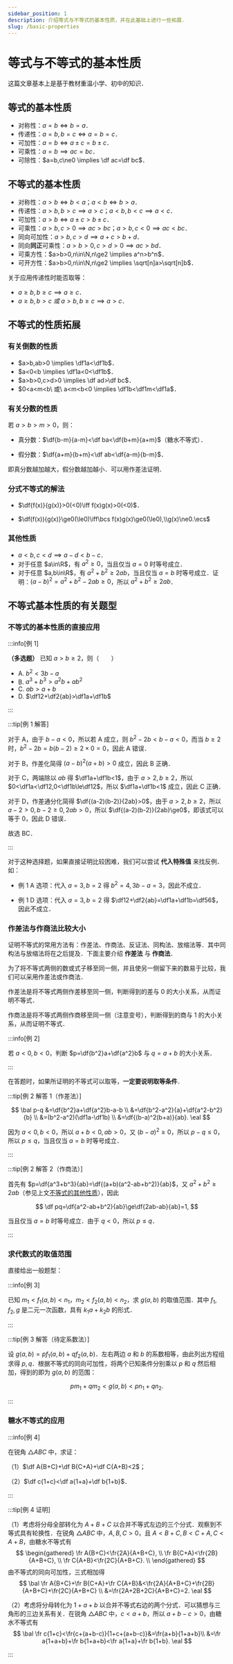 ```yaml
---
sidebar_position: 1
description: 介绍等式与不等式的基本性质，并在此基础上进行一些拓展．
slug: /basic-properties
---
```


# 等式与不等式的基本性质

这篇文章基本上是基于教材重温小学、初中的知识．

## 等式的基本性质

- 对称性：$a=b \iff b=a$．
- 传递性：$a=b,b=c \iff a=b=c$．
- 可加性：$a=b \iff a\pm c=b\pm c$．
- 可乘性：$a=b \implies ac=bc$．
- 可除性：$a=b,c\ne0 \implies \df ac=\df bc$．

## 不等式的基本性质

- 对称性：$a>b \iff b<a$；$a<b \iff b>a$．
- 传递性：$a>b,b>c \implies a>c$；$a<b,b<c \implies a<c$．
- 可加性：$a>b \iff a\pm c>b\pm c$．
- 可乘性：$a>b,c>0 \implies ac>bc$；$a>b,c<0 \implies ac<bc$．
- 同向可加性：$a>b,c>d \implies a+c>b+d$．
- 同向**同正**可乘性：$a>b>0,c>d>0 \implies ac>bd$．
- 可乘方性：$a>b>0,n\in\N,n\ge2 \implies a^n>b^n$．
- 可开方性：$a>b>0,n\in\N,n\ge2 \implies \sqrt[n]a>\sqrt[n]b$．

关于应用传递性时能否取等：

- $a\ge b,b\ge c \implies a\ge c$．
- $a\ge b,b>c\ 或\ a>b,b\ge c \implies a>c$．

## 不等式的性质拓展

### 有关倒数的性质

- $a>b,ab>0 \implies \df1a<\df1b$．
- $a<0<b \implies \df1a<0<\df1b$．
- $a>b>0,c>d>0 \implies \df ad>\df bc$．
- $0<a<m<b\ 或\ a<m<b<0 \implies \df1b<\df1m<\df1a$．

### 有关分数的性质

若 $a>b>m>0$，则：

- 真分数：$\df{b-m}{a-m}<\df ba<\df{b+m}{a+m}$（糖水不等式）．
  
- 假分数：$\df{a+m}{b+m}<\df ab<\df{a-m}{b-m}$．

即真分数越加越大，假分数越加越小．可以用作差法证明．

### 分式不等式的解法

- $\df{f(x)}{g(x)}>0(<0)\iff f(x)g(x)>0(<0)$．

- $\df(f(x)){g(x)}\ge0(\le0)\iff\bcs f(x)g(x)\ge0(\le0),\\g(x)\ne0.\ecs$

### 其他性质

- $a<b,c<d \implies a-d<b-c$．
- 对于任意 $a\in\R$，有 $a^2\ge0$，当且仅当 $a=0$ 时等号成立．
- 对于任意 $a,b\in\R$，有 $a^2+b^2\ge2ab$，当且仅当 $a=b$ 时等号成立．证明：$(a-b)^2=a^2+b^2-2ab\ge0$，所以 $a^2+b^2\ge2ab$．

## 不等式基本性质的有关题型

### 不等式的基本性质的直接应用

:::info[例 1]

**（多选题）** 已知 $a>b\ge2$，则（　　）

- A. $b^2<3b-a$
- B. $a^3+b^3>a^2b+ab^2$
- C. $ab>a+b$
- D. $\df12+\df2{ab}>\df1a+\df1b$

:::

:::tip[例 1 解答]

对于 A，由于 $b-a<0$，所以若 A 成立，则 $b^2-2b<b-a<0$，而当 $b\ge2$ 时，$b^2-2b=b(b-2)\ge2\times0=0$，因此 A 错误．

对于 B，作差化简得 $(a-b)^2(a+b)>0$ 成立，因此 B 正确．

对于 C，两端除以 $ab$ 得 $\df1a+\df1b<1$，由于 $a>2,b\ge2$，所以 $0<\df1a<\df12,0<\df1b\le\df12$，所以 $\df1a+\df1b<1$ 成立，因此 C 正确．

对于 D，作差通分化简得 $\df{(a-2)(b-2)}{2ab}>0$，由于 $a>2,b\ge2$，所以 $a-2>0,b-2\ge0,2ab>0$，所以 $\df{(a-2)(b-2)}{2ab}\ge0$，即该式可以等于 $0$，因此 D 错误．

故选 BC．

:::

对于这种选择题，如果直接证明比较困难，我们可以尝试 **代入特殊值** 来找反例．如：

- 例 1 A 选项：代入 $a=3,b=2$ 得 $b^2=4,3b-a=3$，因此不成立．

- 例 1 D 选项：代入 $a=3,b=2$ 得 $\df12+\df2{ab}=\df1a+\df1b=\df56$，因此不成立．

### 作差法与作商法比较大小

证明不等式的常用方法有：作差法、作商法、反证法、同构法、放缩法等．其中同构法与放缩法将在之后提及．下面主要介绍 **作差法** 与 **作商法**．

为了将不等式两侧的数或式子移至同一侧，并且使另一侧留下来的数易于比较，我们可以采用作差法或作商法．

作差法是将不等式两侧作差移至同一侧，判断得到的差与 $0$ 的大小关系，从而证明不等式．

作商法是将不等式两侧作商移至同一侧（注意变号），判断得到的商与 $1$ 的大小关系，从而证明不等式．

:::info[例 2]

若 $a<0,b<0$，判断 $p=\df{b^2}a+\df{a^2}b$ 与 $q=a+b$ 的大小关系．

:::

在答题时，如果所证明的不等式可以取等，**一定要说明取等条件**．

:::tip[例 2 解答 1（作差法）]

$$
\bal
p-q
&=\df{b^2}a+\df{a^2}b-a-b \\
&=\df{b^2-a^2}{a}+\df{a^2-b^2}{b} \\
&=(b^2-a^2)(\df1a-\df1b) \\
&=\df{(b-a)^2(b+a)}{ab}.
\eal
$$

因为 $a<0,b<0$，所以 $a+b<0,ab>0$，又 $(b-a)^2\ge0$，所以 $p-q\le0$，所以 $p\le q$，当且仅当 $a=b$ 时等号成立．

:::

:::tip[例 2 解答 2（作商法）]

首先有 $p=\df{a^3+b^3}{ab}=\df{(a+b)(a^2-ab+b^2)}{ab}$，又 $a^2+b^2\ge2ab$（参见上文[不等式的其他性质](./basic-properties.md#其他性质)），因此

$$
\df pq=\df{a^2-ab+b^2}{ab}\ge\df{2ab-ab}{ab}=1,
$$

当且仅当 $a=b$ 时等号成立．由于 $q<0$，所以 $p\le q$．

:::

### 求代数式的取值范围

直接给出一般题型：

:::info[例 3]

已知 $m_1<f_1(a,b)<n_1$，$m_2<f_2(a,b)<n_2$，求 $g(a,b)$ 的取值范围．其中 $f_1,f_2,g$ 是二元一次函数，具有 $k_1a+k_2b$ 的形式．

:::

:::tip[例 3 解答（待定系数法）]

设 $g(a,b)=pf_1(a,b)+qf_2(a,b)$．左右两边 $a$ 和 $b$ 的系数相等，由此列出方程组求得 $p,q$．根据不等式的同向可加性，将两个已知条件分别乘以 $p$ 和 $q$ 然后相加，得到的即为 $g(a,b)$ 的范围：

$$
pm_1+qm_2<g(a,b)<pn_1+qn_2.
$$

:::

### 糖水不等式的应用

:::info[例 4]

在锐角 $\triangle ABC$ 中，求证：

（1）$\df A{B+C}+\df B{C+A}+\df C{A+B}<2$；

（2）$\df c{1+c}<\df a{1+a}+\df b{1+b}$．

:::

:::tip[例 4 证明]

（1）考虑将分母全部转化为 $A+B+C$ 以合并不等式左边的三个分式．观察到不等式具有轮换性．在锐角 $\triangle ABC$ 中，$A,B,C>0$，且 $A<B+C,B<C+A,C<A+B$，由糖水不等式有
$$
\begin{gathered}
\fr A{B+C}<\fr{2A}{A+B+C}, \\
\fr B{C+A}<\fr{2B}{A+B+C}, \\
\fr C{A+B}<\fr{2C}{A+B+C}. \\
\end{gathered}
$$
由不等式的同向可加性，三式相加得
$$
\bal
    \fr A{B+C}+\fr B{C+A}+\fr C{A+B}&<\fr{2A}{A+B+C}+\fr{2B}{A+B+C}+\fr{2C}{A+B+C} \\
    &=\fr{2A+2B+2C}{A+B+C}=2.
\eal
$$

（2）考虑将分母转化为 $1+a+b$ 以合并不等式右边的两个分式．可以猜想与三角形的三边关系有关．在锐角 $\triangle ABC$ 中，$c<a+b$，所以 $a+b-c>0$，由糖水不等式有
$$
\bal
    \fr c{1+c}<\fr{c+(a+b-c)}{1+c+(a+b-c)}&=\fr{a+b}{1+a+b}\\
    &=\fr a{1+a+b}+\fr b{1+a+b}<\fr a{1+a}+\fr b{1+b}.
\eal
$$

:::
